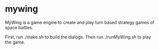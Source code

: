 # mywing
MyWing is a game engine to create and play turn based strategy games of space battles.

First, run ./make.sh to build the dialogs. Then run ./runMyWing.sh to play the game.